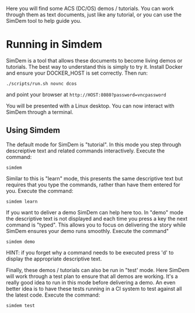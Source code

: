 Here you will find some ACS (DC/OS) demos / tutorials. You can work
through them as text documents, just like any tutorial, or you can use
the SimDem tool to help guide you.

# Running in Simdem

SimDem is a tool that allows these documents to become living demos or
tutorials. The best way to understand this is simply to try
it. Install Docker and ensure your DOCKER_HOST is set correctly. Then
run:

```
./scripts/run.sh novnc dcos
```

and point your browser at `http://HOST:8080?password=vncpassword`

You will be presented with a Linux desktop. You can now interact with
SimDem through a terminal.

## Using Simdem

The default mode for SimDem is "tutorial". In this mode you step
through descreiptive text and related commands interactively. Execute
the command:

``` 
simdem 
```

Similar to this is "learn" mode, this presents the same descriptive
text but requires that you type the commands, rather than have them
entered for you. Execute the command:

```
simdem learn
```

If you want to deliver a demo SimDem can help here too. In "demo" mode
the descriptive text is not displayed and each time you press a key
the next command is "typed". This allows you to focus on delivering
the story while SimDem ensures your demo runs smoothly. Execute the
command"

```
simdem demo
```

HINT: if you forget why a command needs to be executed press 'd' to
display the appropriate descriptive text.

Finally, these demos / tutorials can also be run in "test' mode. Here
SimDem will work through a test plan to ensure that all demos are
working. It's a really good idea to run in this mode before delivering
a demo. An even better idea is to have these tests running in a CI system to test against all the latest code. Execute the command:

```
simdem test
```
